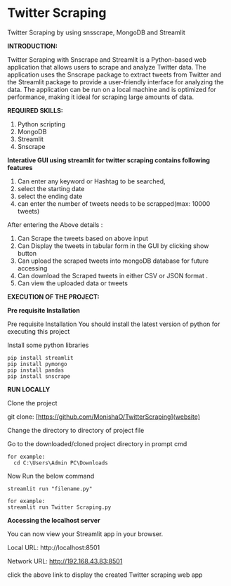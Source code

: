 # Twitter Scraping
Twitter Scraping by using snsscrape, MongoDB and Streamlit

**INTRODUCTION:**

  Twitter Scraping with Snscrape and Streamlit is a Python-based web application that allows users to scrape and analyze Twitter data. The application uses the Snscrape    package to extract tweets from Twitter and the Streamlit package to provide a user-friendly interface for analyzing the data. The application can be run on a local       machine and is optimized for performance, making it ideal for scraping large amounts of data.
  
 
**REQUIRED SKILLS:**

 1) Python scripting
 2) MongoDB
 3) Streamlit
 4) Snscrape
 
**Interative GUI using streamlit for twitter scraping contains following features**
 
 1) Can enter any keyword or Hashtag to be searched,
 2) select the starting date 
 3) select the ending date
 4) can enter the number of tweets needs to be scrapped(max: 10000 tweets)
 

 After entering the Above details : 
 1. Can Scrape the tweets based on above input
 2. Can Display the tweets in tabular form in the GUI by clicking show button 
 3. Can upload the scraped tweets into mongoDB database for future accessing
 4. Can download the Scraped tweets in either CSV or JSON format .
 5. Can view the uploaded data or tweets 

**EXECUTION OF THE PROJECT:**

**Pre requisite Installation**

Pre requisite Installation
You should install the latest version of python for executing this project

Install some python libraries

 ```
 pip install streamlit
 pip install pymongo
 pip install pandas 
 pip install snscrape
 ```

**RUN LOCALLY**

Clone the project

  
  git clone: [https://github.com/MonishaO/TwitterScraping](website)
  

Change the directory to directory of project file

Go to the downloaded/cloned project directory in prompt cmd
```
for example:
  cd C:\Users\Admin PC\Downloads
```

Now Run the below command

```
streamlit run "filename.py"
```

```
for example:
streamlit run Twitter Scraping.py
```

**Accessing the localhost server**

      
  You can now view your Streamlit app in your browser.
  
  Local URL: http://localhost:8501
  
  Network URL: http://192.168.43.83:8501
  
  click the above link to display the created Twitter scraping web app
		

